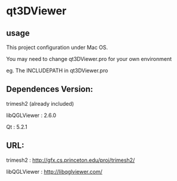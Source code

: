 # qt3DViewer

## usage

This project configuration under Mac OS.

You may need to change qt3DViewer.pro for your own environment

eg. The INCLUDEPATH in qt3DViewer.pro

## Dependences Version:

trimesh2 (already included)

libQGLViewer : 2.6.0

Qt           : 5.2.1

## URL:

trimesh2      : http://gfx.cs.princeton.edu/proj/trimesh2/

libQGLViewer  : http://libqglviewer.com/
